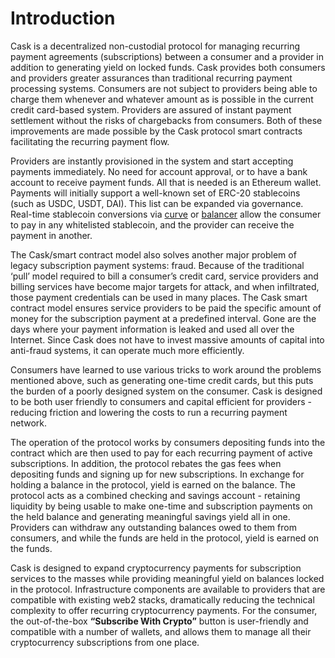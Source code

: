 # Introduction

Cask is a decentralized non-custodial protocol for managing recurring payment agreements (subscriptions) between a consumer and a provider in addition to generating yield on locked funds. Cask provides both consumers and providers greater assurances than traditional recurring payment processing systems. Consumers are not subject to providers being able to charge them whenever and whatever amount as is possible in the current credit card-based system. Providers are assured of instant payment settlement without the risks of chargebacks from consumers. Both of these improvements are made possible by the Cask protocol smart contracts facilitating the recurring payment flow.

Providers are instantly provisioned in the system and start accepting payments immediately. No need for account approval, or to have a bank account to receive payment funds. All that is needed is an Ethereum wallet. Payments will initially support a well-known set of ERC-20 stablecoins (such as USDC, USDT, DAI). This list can be expanded via governance. Real-time stablecoin conversions via [curve](https://curve.fi) or [balancer](https://balancer.fi) allow the consumer to pay in any whitelisted stablecoin, and the provider can receive the payment in another.

The Cask/smart contract model also solves another major problem of legacy subscription payment systems: fraud. Because of the traditional ‘pull’ model required to bill a consumer’s credit card, service providers and billing services have become major targets for attack, and when infiltrated, those payment credentials can be used in many places. The Cask smart contract model ensures service providers to be paid the specific amount of money for the subscription payment at a predefined interval. Gone are the days where your payment information is leaked and used all over the Internet. Since Cask does not have to invest massive amounts of capital into anti-fraud systems, it can operate much more efficiently.

Consumers have learned to use various tricks to work around the problems mentioned above, such as generating one-time credit cards, but this puts the burden of a poorly designed system on the consumer. Cask is designed to be both user friendly to consumers and capital efficient for providers - reducing friction and lowering the costs to run a recurring payment network.

The operation of the protocol works by consumers depositing funds into the contract which are then used to pay for each recurring payment of active subscriptions. In addition, the protocol rebates the gas fees when depositing funds and signing up for new subscriptions. In exchange for holding a balance in the protocol, yield is earned on the balance. The protocol acts as a combined checking and savings account - retaining liquidity by being usable to make one-time and subscription payments on the held balance and generating meaningful savings yield all in one. Providers can withdraw any outstanding balances owed to them from consumers, and while the funds are held in the protocol, yield is earned on the funds.

Cask is designed to expand cryptocurrency payments for subscription services to the masses while providing meaningful yield on balances locked in the protocol. Infrastructure components are available to providers that are compatible with existing web2 stacks, dramatically reducing the technical complexity to offer recurring cryptocurrency payments. For the consumer, the out-of-the-box **“Subscribe With Crypto”** button is user-friendly and compatible with a number of wallets, and allows them to manage all their cryptocurrency subscriptions from one place.
